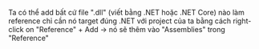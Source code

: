 
Ta có thể add bất cứ file ".dll" (viết bằng .NET hoặc .NET Core) nào làm reference chỉ cần nó target đúng .NET với project của ta bằng cách right-click on "Reference" + Add -> nó sẽ thêm vào "Assemblies" trong "Reference"